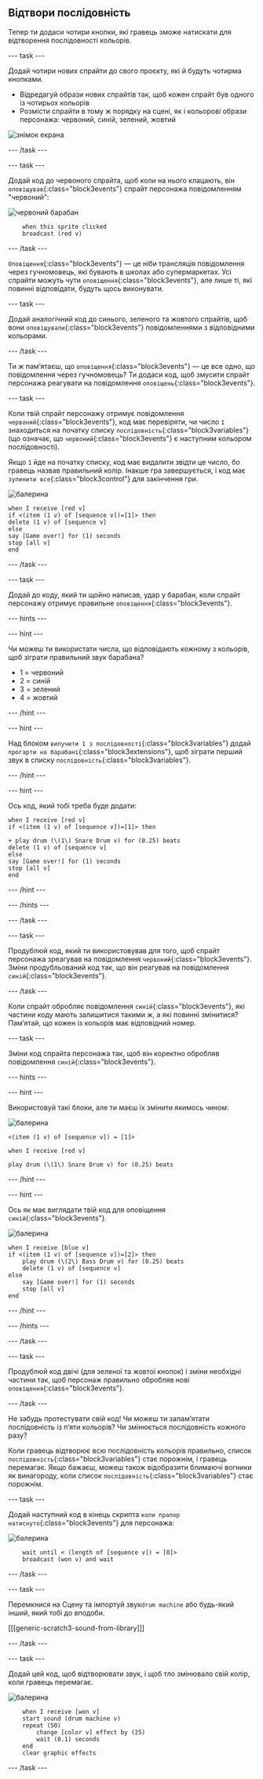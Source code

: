 ## Відтвори послідовність

Тепер ти додаси чотири кнопки, які гравець зможе натискати для відтворення послідовності кольорів.

\--- task \---

Додай чотири нових спрайти до свого проєкту, які й будуть чотирма кнопками.

+ Відредагуй образи нових спрайтів так, щоб кожен спрайт був одного із чотирьох кольорів
+ Розмісти спрайти в тому ж порядку на сцені, як і кольорові образи персонажа: червоний, синій, зелений, жовтий

![знімок екрана](images/colour-drums.png)

\--- /task \---

\--- task \---

Додай код до червоного спрайта, щоб коли на нього клацають, він `оповіщував`{:class="block3events"} спрайт персонажа повідомленням "червоний":

![червоний барабан](images/red_drum.png)

```blocks3
    when this sprite clicked
    broadcast (red v)
```

\--- /task \---

`Оповіщення`{:class="block3events"} — це ніби трансляція повідомлення через гучномовець, які бувають в школах або супермаркетах. Усі спрайти можуть чути `оповіщення`{:class="block3events"}, але лише ті, які повинні відповідати, будуть щось виконувати.

\--- task \---

Додай аналогічний код до синього, зеленого та жовтого спрайтів, щоб вони `оповіщували`{:class="block3events"} повідомленнями з відповідними кольорами.

\--- /task \---

Ти ж пам’ятаєш, що `оповіщення`{:class="block3events"} — це все одно, що повідомлення через гучномовець? Ти додаси код, щоб змусити спрайт персонажа реагувати на повідомлення `оповіщень`{:class="block3events"}.

\--- task \---

Коли твій спрайт персонажу отримує повідомлення `червоний`{:class="block3events"}, код має перевіряти, чи число `1` знаходиться на початку списку `послідовність`{:class="block3variables"} (що означає, що `червоний`{:class="block3events"} є наступним кольором послідовності).

Якщо `1` йде на початку списку, код має видалити звідти це число, бо гравець назвав правильний колір. Інакше гра завершується, і код має `зупинити все`{:class="block3control"} для закінчення гри.

![балерина](images/ballerina.png)

```blocks3
when I receive [red v]
if <(item (1 v) of [sequence v])=[1]> then
delete (1 v) of [sequence v]
else
say [Game over!] for (1) seconds
stop [all v]
end
```

\--- /task \---

\--- task \---

Додай до коду, який ти щойно написав, удар у барабан, коли спрайт персонажу отримує правильне `оповіщення`{:class="block3events"}.

\--- hints \---

\--- hint \---

Чи можеш ти використати числа, що відповідають кожному з кольорів, щоб зіграти правильний звук барабана?

+ 1 = червоний
+ 2 = синій
+ 3 = зелений
+ 4 = жовтий

\--- /hint \---

\--- hint \---

Над блоком `вилучити 1 з послідовності`{:class="block3variables"} додай `прогарти на барабані`{:class="block3extensions"}, щоб зіграти перший звук в списку `послідовність`{:class="block3variables"}.

\--- /hint \---

\--- hint \---

Ось код, який тобі треба буде додати:

```blocks3
when I receive [red v]
if <(item (1 v) of [sequence v])=[1]> then

+ play drum (\(1\) Snare Drum v) for (0.25) beats
delete (1 v) of [sequence v]
else
say [Game over!] for (1) seconds
stop [all v]
end
```

\--- /hint \---

\--- /hints \---

\--- /task \---

\--- task \---

Продублюй код, який ти використовував для того, щоб спрайт персонажа зреагував на повідомлення `червоний`{:class="block3events"}. Зміни продубльований код так, що він реагував на повідомлення `синій`{:class="block3events"}.

\--- /task \---

Коли спрайт обробляє повідомлення `синій`{:class="block3events"}, які частини коду мають залишитися такими ж, а які повинні змінитися? Пам’ятай, що кожен із кольорів має відповідний номер.

\--- task \---

Зміни код спрайта персонажа так, щоб він коректно обробляв повідомлення `синій`{:class="block3events"}.

\--- hints \---

\--- hint \---

Використовуй такі блоки, але ти маєш їх змінити якимось чином:

![балерина](images/ballerina.png)

```blocks3
<(item (1 v) of [sequence v]) = [1]>

when I receive [red v]

play drum (\(1\) Snare Drum v) for (0.25) beats
```

\--- /hint \---

\--- hint \---

Ось як має виглядати твій код для оповіщення `синій`{:class="block3events"}.

![балерина](images/ballerina.png)

```blocks3
when I receive [blue v]
if <(item (1 v) of [sequence v])=[2]> then
    play drum (\(2\) Bass Drum v) for (0.25) beats
    delete (1 v) of [sequence v]
else
    say [Game over!] for (1) seconds
    stop [all v]
end
```

\--- /hint \---

\--- /hints \---

\--- /task \---

\--- task \---

Продублюй код двічі (для зеленої та жовтої кнопок) і зміни необхідні частини так, щоб персонаж правильно обробляв нові `оповіщення`{:class="block3events"}.

\--- /task \---

Не забудь протестувати свій код! Чи можеш ти запам’ятати послідовність із п’яти кольорів? Чи змінюється послідовність кожного разу?

Коли гравець відтворює всю послідовність кольорів правильно, список `послідовність`{:class="block3variables"} стає порожнім, і гравець перемагає. Якщо бажаєш, можеш також відобразити блимаючі вогники як винагороду, коли список `послідовність`{:class="block3variables"} стає порожнім.

\--- task \---

Додай наступний код в кінець скрипта `коли прапор натиснуто`{:class="block3events"} для персонажа:

![балерина](images/ballerina.png)

```blocks3
    wait until < (length of [sequence v]) = [0]>
    broadcast (won v) and wait
```

\--- /task \---

\--- task \---

Перемкнися на Сцену та імпортуй звук`drum machine` або будь-який інший, який тобі до вподоби.

[[[generic-scratch3-sound-from-library]]]

\--- /task \---

\--- task \---

Додай цей код, щоб відтворювати звук, і щоб тло змінювало свій колір, коли гравець перемагає.

![балерина](images/stage.png)

```blocks3
    when I receive [won v]
    start sound (drum machine v)
    repeat (50)
        change [color v] effect by (25)
        wait (0.1) seconds
    end
    clear graphic effects
```

\--- /task \---